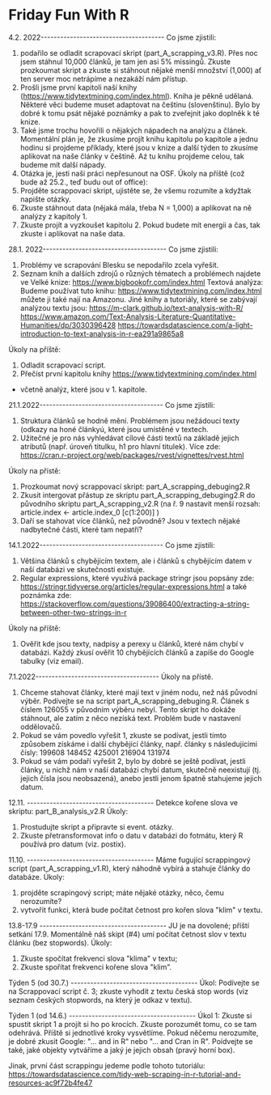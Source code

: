 # Friday Fun With R
4.2. 2022--------------------------------------
Co jsme zjistili: 
1. podařilo se odladit scrapovací skript (part_A_scrapping_v3.R). Přes noc jsem stáhnul 10,000 článků, je tam jen asi 5% missingů. Zkuste prozkoumat skript a zkuste si stáhnout nějaké menší množství (1,000) ať ten server moc netrápíme a nezakáží nám přístup. 
2. Prošli jsme první kapitoli naší knihy (https://www.tidytextmining.com/index.html). Kniha je pěkně udělaná. Některé věci budeme muset adaptovat na češtinu (slovenštinu). Bylo by dobré k tomu psát nějaké poznámky a pak to zveřejnit jako doplněk k té knize.
3. Také jsme trochu hovořili o nějakých nápadech na analýzu a článek. Momentální plán je, že zkusíme projít knihu kapitolu po kapitole a jednu hodinu si projdeme příklady, které jsou v knize a další týden to zkusíme aplikovat na naše články v češtině. Aź tu knihu projdeme celou, tak budeme mít další nápady.
4. Otázka je, jesti naši práci nepřesunout na OSF.
Úkoly na příště (což bude až 25.2., teď budu out of office):
1. Projděte scrappovací skript, ujistěte se, že všemu rozumíte a kdyžtak napište otázky.
2. Zkuste stáhnout data (nějaká mála, třeba N = 1,000) a aplikovat na ně analýzy z kapitoly 1.
3. Zkuste projít a vyzkoušet kapitolu 2. Pokud budete mít energii a čas, tak zkuste i aplikovat na naše data.

28.1. 2022--------------------------------------
Co jsme zjistili:
1. Problémy ve scrapování Blesku se nepodařilo zcela vyřešit.
2. Seznam knih a dalších zdrojů o různých tématech a problémech najdete ve Velké knize: https://www.bigbookofr.com/index.html
Textová analýza: 
Budeme používat tuto knihu: https://www.tidytextmining.com/index.html
můžete ji také nají na Amazonu.
Jiné knihy a tutoriály, které se zabývají analýzou textu jsou:
https://m-clark.github.io/text-analysis-with-R/
https://www.amazon.com/Text-Analysis-Literature-Quantitative-Humanities/dp/3030396428
https://towardsdatascience.com/a-light-introduction-to-text-analysis-in-r-ea291a9865a8

Úkoly na příště: 
1. Odladit scrapovací script.
2. Přečíst první kapitolu knihy https://www.tidytextmining.com/index.html
+ včetně analýz, které jsou v 1. kapitole.

21.1.2022--------------------------------------
Co jsme zjistili: 
1. Struktura článků se hodně mění. Problémem jsou nežádoucí texty (odkazy na honé článkyú, které jsou umístěné v textech.
2. Užitečné je pro nás vyhledávat cílové části textů na základě jejich atributů (např. úroveň titulku, h1 pro hlavní titulek). Více zde: https://cran.r-project.org/web/packages/rvest/vignettes/rvest.html

Úkoly na přístě: 
1. Prozkoumat nový scrappovací skript: part_A_scrapping_debuging2.R
2. Zkusit intergovat přástup ze skriptu part_A_scrapping_debuging2.R do původního skriptu part_A_scrapping_v2.R (na ř. 9 nastavit menší rozsah: article.index <- article.index_0 [c(1:200)] )
3. Daří se stahovat více článků, než původně? Jsou v textech nějaké nadbytečné části, které tam nepatří?


14.1.2022--------------------------------------
Co jsme zjistili:
1. Většina článků s chybějícím textem, ale i článků s chybějícím datem v naší databázi ve skutečnosti existuje.
2. Regular expressions, které využívá package stringr jsou popsány zde: https://stringr.tidyverse.org/articles/regular-expressions.html a také poznámka zde: https://stackoverflow.com/questions/39086400/extracting-a-string-between-other-two-strings-in-r

Úkoly na příště: 
1. Ověřit kde jsou texty, nadpisy a perexy u článků, které nám chybí v databázi. Každý zkusí ověřit 10 chybějících článků  a zapíše do Google tabulky (viz email).

7.1.2022--------------------------------------
Úkoly na přístě.
1. Chceme stahovat články, které mají text v jiném nodu, než náš původní výběr. Podívejte se na script part_A_scrapping_debuging.R. Článek s číslem 126055 v původním výběru nebyl. Tento skript ho dokáže stáhnout, ale zatím z něco nezíská text. Problém bude v nastavení oddělovačů.
2. Pokud se vám povedlo vyřešit 1, zkuste se podívat, jestli tímto způsobem získáme i další chybějící články, např. články s následujícími čísly: 
199608
148452
425001
216904
131974   
3. Pokud se vám podaří vyřešit 2, bylo by dobré se ještě podívat, jestli články, u nichž nám v naší databázi chybí datum, skutečně neexistují (tj. jejich čísla jsou neobsazená), anebo jestli jenom špatně stahujeme jejich datum.

12.11. --------------------------------------- 
Detekce kořene slova ve skriptu: part_B_analysis_v2.R
Úkoly: 
1. Prostudujte skript a připravte si event. otázky.
2. Zkuste přetransformovat info o datu v databázi do fotmátu, který R používá pro datum (viz. postix).

11.10. --------------------------------------- 
Máme fugující scrappingový script (part_A_scrapping_v1.R), který náhodně vybírá a stahuje články do databáze.
Úkoly: 
1. projděte scrapingový script; máte nějaké otázky, něco, čemu nerozumíte?
2. vytvořit funkci, která bude počítat četnost pro kořen slova "klim" v textu.

13.8-17.9 --------------------------------------- 
JU je na dovolené; příští setkání 17.9.
Momentálně náš skipt (#4) umí počítat četnost slov v textu článku (bez stopwords).
Úkoly:
1. Zkuste spočítat frekvenci slova "klima" v textu;
2. Zkuste spořítat frekvenci kořene slova "klim".

Týden 5 (od 30.7.) ---------------------------------------
Úkol: Podívejte se na Scrappovací script č. 3; zkuste vyhodit z textu česká stop words (viz seznam českých stopwords, na který je odkaz v textu).


Týden 1 (od 14.6.) ---------------------------------------
Úkol 1: Zkuste si spustit skript 1 a projít si ho po krocích. Zkuste porozumět tomu, co se tam odehrává. Příště si jednotlivé kroky vysvětlíme. Pokud něčemu nerozumíte, je dobré zkusit Google: "... and in R" nebo "... and Cran in R". Poídvejte se také, jaké objekty vytváříme a jaký je jejich obsah (pravý horní box).

Jinak, první část scrappingu jedeme podle tohoto tutoriálu: https://towardsdatascience.com/tidy-web-scraping-in-r-tutorial-and-resources-ac9f72b4fe47
